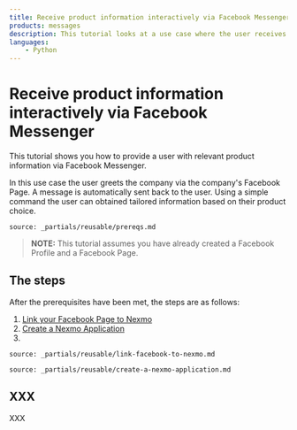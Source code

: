 ```yaml
---
title: Receive product information interactively via Facebook Messenger
products: messages
description: This tutorial looks at a use case where the user receives relevant product information interactively via Facebook Messenger, without the need for support personnel.
languages:
    - Python
---
```


# Receive product information interactively via Facebook Messenger

This tutorial shows you how to provide a user with relevant product information via Facebook Messenger.

In this use case the user greets the company via the company's Facebook Page. A message is automatically sent back to the user. Using a simple command the user can obtained tailored information based on their product choice.

```partial
source: _partials/reusable/prereqs.md
```

> **NOTE:** This tutorial assumes you have already created a Facebook Profile and a Facebook Page.

## The steps

After the prerequisites have been met, the steps are as follows:

1. [Link your Facebook Page to Nexmo](#link-your-facebook-page-to-your-nexmo-account)
2. [Create a Nexmo Application](#create-a-nexmo-application)
3. [](#)

```partial
source: _partials/reusable/link-facebook-to-nexmo.md
```

```partial
source: _partials/reusable/create-a-nexmo-application.md
```

## XXX

XXX